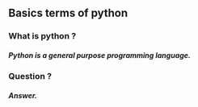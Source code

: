 ## Basics terms of python

### What is python ?
##### Python is a general purpose programming language.

### Question ?
##### Answer.






[1]: 1_1.md#what-is-python-